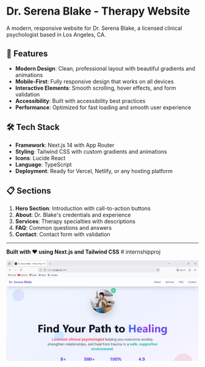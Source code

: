 # Dr. Serena Blake - Therapy Website

A modern, responsive website for Dr. Serena Blake, a licensed clinical psychologist based in Los Angeles, CA.

## 🚀 Features

- **Modern Design**: Clean, professional layout with beautiful gradients and animations
- **Mobile-First**: Fully responsive design that works on all devices
- **Interactive Elements**: Smooth scrolling, hover effects, and form validation
- **Accessibility**: Built with accessibility best practices
- **Performance**: Optimized for fast loading and smooth user experience

## 🛠️ Tech Stack

- **Framework**: Next.js 14 with App Router
- **Styling**: Tailwind CSS with custom gradients and animations
- **Icons**: Lucide React
- **Language**: TypeScript
- **Deployment**: Ready for Vercel, Netlify, or any hosting platform

## 📋 Sections

1. **Hero Section**: Introduction with call-to-action buttons
2. **About**: Dr. Blake's credentials and experience
3. **Services**: Therapy specialties with descriptions
4. **FAQ**: Common questions and answers
5. **Contact**: Contact form with validation

---

**Built with ❤️ using Next.js and Tailwind CSS** #   i n t e r n s h i p p r o j 


![image alt](https://github.com/syed001-dot/internshipproj/blob/main/Screenshot%202025-06-28%20122321.png?raw=true)

 
